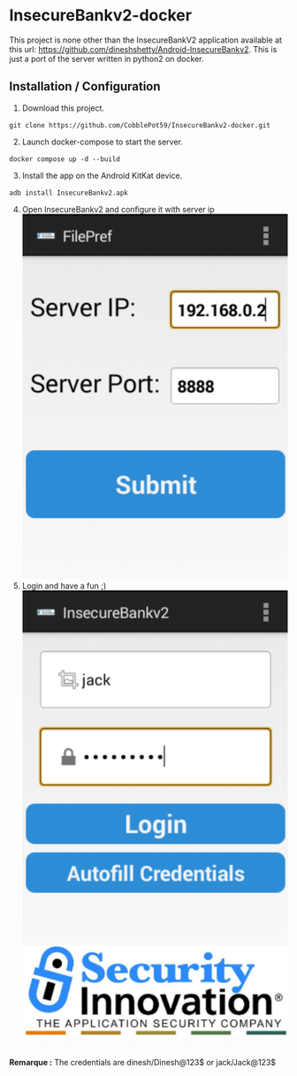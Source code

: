 # InsecureBankv2-docker

This project is none other than the InsecureBankV2 application available at this url: https://github.com/dineshshetty/Android-InsecureBankv2. This is just a port of the server written in python2 on docker.

## Installation / Configuration
1) Download this project.
```
git clone https://github.com/CobblePot59/InsecureBankv2-docker.git
```
2) Launch docker-compose to start the server.
```
docker compose up -d --build
```
3) Install the app on the Android KitKat device.
```
adb install InsecureBankv2.apk
```
4) Open InsecureBankv2 and configure it with server ip
![alt text](https://raw.githubusercontent.com/CobblePot59/InsecureBankv2-docker/main/server.png)
5) Login and have a fun ;)
![alt text](https://raw.githubusercontent.com/CobblePot59/InsecureBankv2-docker/main/login.png)

__Remarque :__ The credentials are dinesh/Dinesh@123$ or jack/Jack@123$
